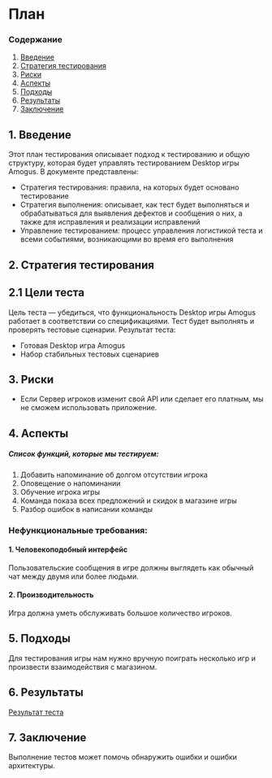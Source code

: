 # План
 ### Содержание
  1. [Введение](#1)
  2. [Стратегия тестирования](#2)
  3. [Риски](#3)
  4. [Аспекты](#4)
  5. [Подходы](#5)
  6. [Результаты](#6)
  7. [Заключение](#7)

<a name="1"></a>
 ## 1. Введение
Этот план тестирования описывает подход к тестированию и общую структуру, которая будет управлять тестированием Desktop игры Amogus. В документе представлены:
* Стратегия тестирования: правила, на которых будет основано тестирование  
* Стратегия выполнения: описывает, как тест будет выполняться и обрабатываться для выявления дефектов и сообщения о них, а также для исправления и реализации исправлений  
* Управление тестированием: процесс управления логистикой теста и всеми событиями, возникающими во время его выполнения   



<a name="2"></a>
 ## 2. Стратегия тестирования
##  2.1 Цели теста
  Цель теста — убедиться, что функциональность Desktop игры Amogus работает в соответствии со спецификациями. Тест будет выполнять и проверять тестовые сценарии. Результат теста:
  * Готовая Desktop игра Amogus
  * Набор стабильных тестовых сценариев  


<a name="3"></a>
 ## 3. Риски
- Если Сервер игроков изменит свой API или сделает его платным, мы не сможем использовать приложение.


<a name="4"></a>
 ## 4. Аспекты
##### Список функций, которые мы тестируем:
1. Добавить напоминание об долгом отсутствии игрока
2. Оповещение о напоминании
3. Обучение игрока игры
4. Команда показа всех предложений и скидок в магазине игры
5. Разбор ошибок в написании команды

### Нефункциональные требования:
#### 1. Человекоподобный интерфейс
Пользовательские сообщения в игре должны выглядеть как обычный чат между двумя или более людьми.

#### 2. Производительность
Игра должна уметь обслуживать большое количество игроков.

<a name="5"></a>
 ## 5. Подходы
Для тестирования игры нам нужно вручную поиграть несколько игр и произвести взаимодействия с магазином.


<a name="6"></a>
 ## 6. Результаты
[Результат теста](TestResult.md)

<a name="7"></a>
 ## 7. Заключение
Выполнение тестов может помочь обнаружить ошибки и ошибки архитектуры.